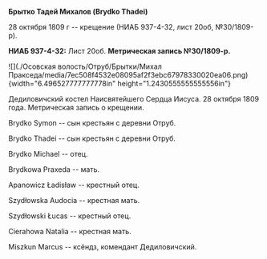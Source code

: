 **Брытко Тадей Михалов (Brydko Thadei)**

28 октября 1809 г -- крещение (НИАБ 937-4-32, лист 20об, №30/1809-р).

**НИАБ 937-4-32:** Лист 20об. **Метрическая запись №30/1809-р.**

![](./Осовская волость/Отруб/Брытки/Михал Пракседа/media/7ec508f4532e08095af2f3ebc67978330020ea06.png){width="6.496527777777778in"
height="1.2430555555555556in"}

Дедиловичский костел Наисвятейшего Сердца Иисуса. 28 октября 1809 года.
Метрическая запись о крещении.

Brydko Symon -- сын крестьян с деревни Отруб.

Brydko Thadei -- сын крестьян с деревни Отруб.

Brydko Michael -- отец.

Brydkowa Praxeda -- мать.

Apanowicz Ładisław -- крестный отец.

Szydłowska Audocia -- крестная мать.

Szydłowski Łucas -- крестный отец.

Cierahowa Natalia -- крестная мать.

Miszkun Marcus -- ксёндз, комендант Дедиловичский.
